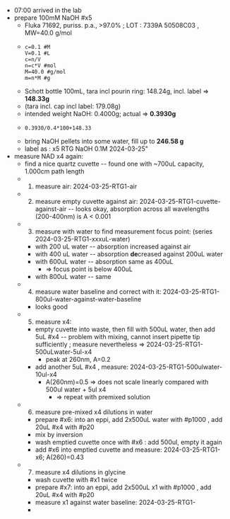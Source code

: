 - 07:00 arrived in the lab
- prepare 100mM NaOH #x5
	- Fluka 71692, puriss. p.a., >97.0% ; LOT : 7339A 50508C03 , MW=40.0 g/mol
	- ```calc
	  c=0.1 #M
	  V=0.1 #L
	  c=n/V
	  n=c*V #mol
	  M=40.0 #g/mol
	  m=n*M #g
	  ```
	- Schott bottle 100mL, tara incl pourin ring: 148.24g, incl. label => **148.33g**
	- (tara incl. cap incl label: 179.08g)
	- intended weight NaOH: 0.4000g; actual => **0.3930g**
	- ```calc
	  0.3930/0.4*100+148.33
	  ```
	- bring NaOH pellets into some water, fill up to **246.58 g**
	- label as : x5 RTG NaOH 0.1M 2024-03-25"
- measure NAD x4 again:
	- find a nice quartz cuvette -- found one with ~700uL capacity, 1.000cm path length
	- 1. measure air: 2024-03-25-RTG1-air
	- 2. measure empty cuvette against air: 2024-03-25-RTG1-cuvette-against-air -- looks okay, absorption across all wavelengths (200-400nm) is A < 0.001
	- 3. measure with water to find measurement focus point: (series 2024-03-25-RTG1-xxxuL-water)
		- with 200 uL water -- absorption increased against air
		- with 400 uL water -- absorption **de**creased against 200uL water
		- with 600uL water -- absorption same as 400uL
			- => focus point is below 400uL
		- with 800uL water -- same
	- 4. measure water baseline and correct with it: 2024-03-25-RTG1-800ul-water-against-water-baseline
		- looks good
	- 5. measure x4:
		- empty cuvette into waste, then fill with 500uL water, then add 5uL #x4 -- problem with mixing, cannot insert pipette tip sufficiently ; measure nevertheless => 2024-03-25-RTG1-500uLwater-5ul-x4
			- peak at 260nm, A=0.2
		- add another 5uL #x4 , measure: 2024-03-25-RTG1-500ulwater-10ul-x4
			- A(260nm)=0.5 => does not scale linearly compared with 500ul water + 5ul x4
				- => repeat with premixed solution
	- 6. measure pre-mixed x4 dilutions in water
		- prepare #x6: into an eppi, add 2x500uL water with #p1000 , add 20uL #x4 with #p20
		- mix by inversion
		- wash emptied cuvette once with #x6 : add 500ul, empty it again
		- add #x6 into emptied cuvette and measure: 2024-03-25-RTG1-x6; A(260)=0.43
	- 7. measure x4 dilutions in glycine
		- wash cuvette with #x1 twice
		- prepare #x7: into an eppi, add 2x500uL x1 with #p1000 , add 20uL #x4 with #p20
		- measure x1 against water baseline: 2024-03-25-RTG1-
		-